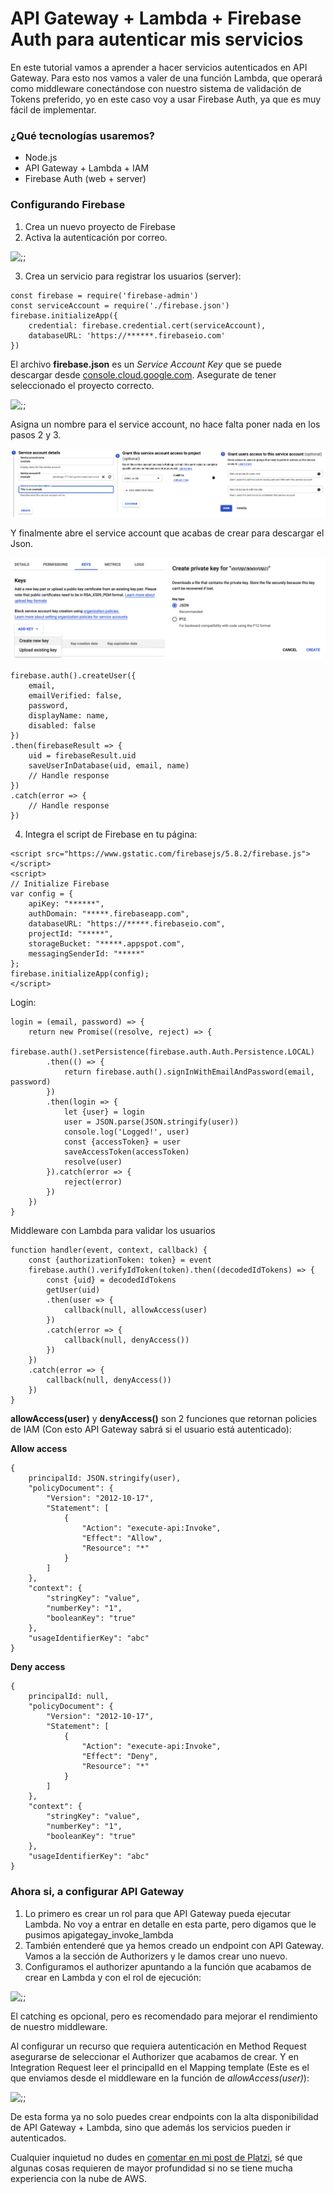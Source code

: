 <meta name="date" content="2019-1-24" />
<meta name="image" content="https://github.com/cjortegon/camiloortegon-public/raw/master/seo/aws_api.png" />
<meta name="language" content="es" />
<meta name="tags" content="aws,apigateway,lambda,firebase,security" />

# API Gateway + Lambda + Firebase Auth para autenticar mis servicios

En este tutorial vamos a aprender a hacer servicios autenticados en API Gateway. Para esto nos vamos a valer de una función Lambda, que operará como middleware conectándose con nuestro sistema de validación de Tokens preferido, yo en este caso voy a usar Firebase Auth, ya que es muy fácil de implementar.

### ¿Qué tecnologías usaremos?

* Node.js
* API Gateway + Lambda + IAM
* Firebase Auth (web + server)

### Configurando Firebase

1. Crea un nuevo proyecto de Firebase
2. Activa la autenticación por correo.

![;;](https://static.platzi.com/media/user_upload/Screen%20Shot%202019-02-06%20at%2011.52.09%20PM-a43705bb-cb78-46c5-941a-8f8f06db75ab.jpg)

3. Crea un servicio para registrar los usuarios (server):

>   
    const firebase = require('firebase-admin')
    const serviceAccount = require('./firebase.json')
    firebase.initializeApp({
        credential: firebase.credential.cert(serviceAccount),
        databaseURL: 'https://******.firebaseio.com'
    })

El archivo **firebase.json** es un _Service Account Key_ que se puede descargar desde [console.cloud.google.com](console.cloud.google.com). Asegurate de tener seleccionado el proyecto correcto.

![;;](https://static.platzi.com/media/user_upload/create-service-account-key-9b3a017b-8b4b-4da8-be7a-49fc8ea7d6ce.jpg)

Asigna un nombre para el service account, no hace falta poner nada en los pasos 2 y 3.

![;;](https://github.com/cjortegon/camiloortegon-public/raw/master/post/2019/media/create-new-service-account-firebase.png)

Y finalmente abre el service account que acabas de crear para descargar el Json.

![;;](https://github.com/cjortegon/camiloortegon-public/raw/master/post/2019/media/download-json-service-account-firebase.png)

>   
    firebase.auth().createUser({
        email,
        emailVerified: false,
        password,
        displayName: name,
        disabled: false
    })
    .then(firebaseResult => {
        uid = firebaseResult.uid
        saveUserInDatabase(uid, email, name)
        // Handle response
    })
    .catch(error => {
        // Handle response
    })

4. Integra el script de Firebase en tu página:

>   
    <script src="https://www.gstatic.com/firebasejs/5.8.2/firebase.js"></script>
    <script>
    // Initialize Firebase
    var config = {
        apiKey: "******",
        authDomain: "*****.firebaseapp.com",
        databaseURL: "https://*****.firebaseio.com",
        projectId: "*****",
        storageBucket: "*****.appspot.com",
        messagingSenderId: "*****"
    };
    firebase.initializeApp(config);
    </script>

Login:

>   
    login = (email, password) => {
        return new Promise((resolve, reject) => {
            firebase.auth().setPersistence(firebase.auth.Auth.Persistence.LOCAL)
            .then(() => {
                return firebase.auth().signInWithEmailAndPassword(email, password)
            })
            .then(login => {
                let {user} = login
                user = JSON.parse(JSON.stringify(user))
                console.log('Logged!', user)
                const {accessToken} = user
                saveAccessToken(accessToken)
                resolve(user)
            }).catch(error => {
                reject(error)
            })
        })
    }

Middleware con Lambda para validar los usuarios

>   
    function handler(event, context, callback) {
        const {authorizationToken: token} = event
        firebase.auth().verifyIdToken(token).then((decodedIdTokens) => {
            const {uid} = decodedIdTokens
            getUser(uid)
            .then(user => {
                callback(null, allowAccess(user)
            })
            .catch(error => {
                callback(null, denyAccess())
            })
        })
        .catch(error => {
            callback(null, denyAccess())
        })
    }

**allowAccess(user)** y **denyAccess()** son 2 funciones que retornan policies de IAM (Con esto API Gateway sabrá si el usuario está autenticado):

**Allow access**

>   
    {
        principalId: JSON.stringify(user),
        "policyDocument": {
            "Version": "2012-10-17",
            "Statement": [
                {
                    "Action": "execute-api:Invoke",
                    "Effect": "Allow",
                    "Resource": "*"
                }
            ]
        },
        "context": {
            "stringKey": "value",
            "numberKey": "1",
            "booleanKey": "true"
        },
        "usageIdentifierKey": "abc"
    }

**Deny access**

>   
    {
        principalId: null,
        "policyDocument": {
            "Version": "2012-10-17",
            "Statement": [
                {
                    "Action": "execute-api:Invoke",
                    "Effect": "Deny",
                    "Resource": "*"
                }
            ]
        },
        "context": {
            "stringKey": "value",
            "numberKey": "1",
            "booleanKey": "true"
        },
        "usageIdentifierKey": "abc"
    }

### Ahora si, a configurar API Gateway

1. Lo primero es crear un rol para que API Gateway pueda ejecutar Lambda.
No voy a entrar en detalle en esta parte, pero digamos que le pusimos apigategay_invoke_lambda
2. También entenderé que ya hemos creado un endpoint con API Gateway. Vamos a la sección de Authorizers y le damos crear uno nuevo.
3. Configuramos el authorizer apuntando a la función que acabamos de crear en Lambda y con el rol de ejecución:

![;;](https://static.platzi.com/media/user_upload/set-up-authorizer-c0be7b08-5f23-4e4d-a6d0-493d92cae324.jpg)

El catching es opcional, pero es recomendado para mejorar el rendimiento de nuestro middleware.

Al configurar un recurso que requiera autenticación en Method Request asegurarse de seleccionar el Authorizer que acabamos de crear. Y en Integration Request leer el principalId en el Mapping template (Este es el que enviamos desde el middleware en la función de _allowAccess(user)_):

![;;](https://static.platzi.com/media/user_upload/authenticated-resource-708e098a-98bf-4086-8f28-1204ab9274d1.jpg)

De esta forma ya no solo puedes crear endpoints con la alta disponibilidad de API Gateway + Lambda, sino que además los servicios pueden ir autenticados.

Cualquier inquietud no dudes en [comentar en mi post de Platzi](https://platzi.com/tutoriales/1419-networking-content/3552-api-gateway-lambda-firebase-auth-para-autenticar-mis-servicios/), sé que algunas cosas requieren de mayor profundidad si no se tiene mucha experiencia con la nube de AWS.
